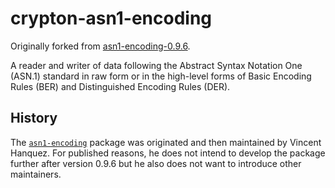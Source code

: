 crypton-asn1-encoding
=====================

Originally forked from
[asn1-encoding-0.9.6](https://hackage.haskell.org/package/asn1-encoding-0.9.6).

A reader and writer of data following the Abstract Syntax Notation One (ASN.1)
standard in raw form or in the high-level forms of Basic Encoding Rules (BER)
and Distinguished Encoding Rules (DER).

History
-------

The [`asn1-encoding`](https://hackage.haskell.org/package/asn1-encoding) package
was originated and then maintained by Vincent Hanquez. For published
reasons, he does not intend to develop the package further after version 0.9.6
but he also does not want to introduce other maintainers.
